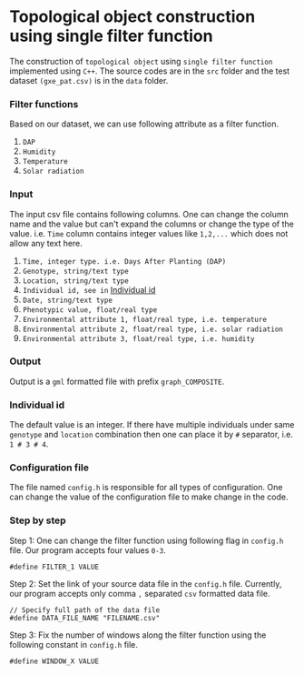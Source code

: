 Topological object construction using single filter function
============================================================

The construction of `topological object` using `single filter function` implemented using `C++`.
The source codes are in the `src` folder and the test dataset `(gxe_pat.csv)` is in the `data` folder.

### Filter functions
Based on our dataset, we can use following attribute as a filter function.
1. `DAP`
2. `Humidity`
3. `Temperature`
4. `Solar radiation`

### Input
The input csv file contains following columns. One can change the column name and the value but can't expand the columns or change the type of the value. i.e. `Time` column contains integer values like `1,2,...` which does not allow any text here.
1. `Time, integer type. i.e. Days After Planting (DAP)`
2. `Genotype, string/text type`
3. `Location, string/text type`
4. `Individual id, see in` [Individual id](#individual-id)
5. `Date, string/text type`
6. `Phenotypic value, float/real type`
7. `Environmental attribute 1, float/real type, i.e. temperature`
8. `Environmental attribute 2, float/real type, i.e. solar radiation`
9. `Environmental attribute 3, float/real type, i.e. humidity`

### Output
Output is a `gml` formatted file with prefix `graph_COMPOSITE`.

### Individual id
The default value is an integer. If there have multiple individuals under same `genotype` and `location` combination then one can place it by ` # ` separator, i.e. `1 # 3 # 4`.

### Configuration file
The file named `config.h` is responsible for all types of configuration. One can change the value of the configuration file to make change in the code.

### Step by step
Step 1: One can change the filter function using following flag in `config.h` file. Our program accepts four values `0-3`.
```
#define FILTER_1 VALUE
```

Step 2: Set the link of your source data file in the `config.h` file. Currently, our program accepts only comma `,` separated `csv` formatted data file.
```
// Specify full path of the data file
#define DATA_FILE_NAME "FILENAME.csv"
```
Step 3: Fix the number of windows along the filter function using the following constant in `config.h` file.
```
#define WINDOW_X VALUE
``` 